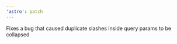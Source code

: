 ```yaml
---
'astro': patch
---
```


Fixes a bug that caused duplicate slashes inside query params to be collapsed

